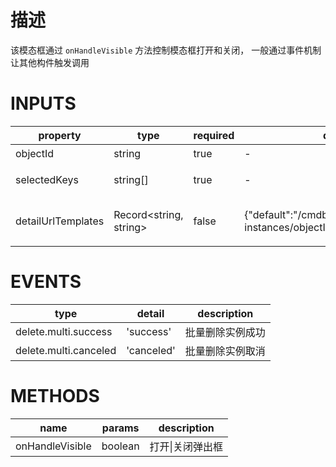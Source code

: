 [//]: # "business-bricks/cmdb-instances/instance-multi-delete.ts"

# 描述

该模态框通过 `onHandleVisible` 方法控制模态框打开和关闭， 一般通过事件机制让其他构件触发调用

# INPUTS

| property           | type                         | required | default                                                    | description            |
| ------------------ | ---------------------------- | -------- | ---------------------------------------------------------- | ---------------------- |
| objectId           | string                       | true     | -                                                          | 模型 ID                |
| selectedKeys       | string[]                     | true     | -                                                          | 需要删除的实例 ID      |
| detailUrlTemplates | Record&lt;string, string&gt; | false    | {"default":"/cmdb-instances/objectId/instance/instanceId"} | 删除失败的实例查看链接 |

# EVENTS

| type                  | detail     | description      |
| --------------------- | ---------- | ---------------- |
| delete.multi.success  | 'success'  | 批量删除实例成功 |
| delete.multi.canceled | 'canceled' | 批量删除实例取消 |

# METHODS

| name            | params  | description          |
| --------------- | ------- | -------------------- |
| onHandleVisible | boolean | 打开&#124;关闭弹出框 |
